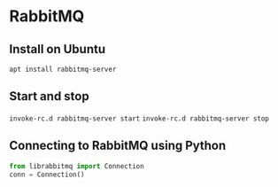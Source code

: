 # RabbitMQ

## Install on Ubuntu

`apt install rabbitmq-server`

## Start and stop
 
 `invoke-rc.d rabbitmq-server start`
 `invoke-rc.d rabbitmq-server stop`
 
 ## Connecting to RabbitMQ using Python
 
 ```python
 from librabbitmq import Connection
 conn = Connection()
 ```
